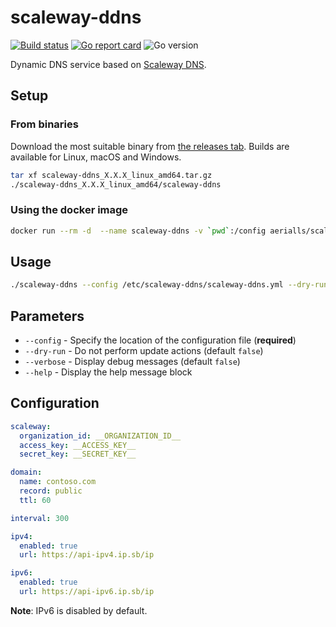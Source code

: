 # scaleway-ddns

[![Build status](https://github.com/aerialls/scaleway-ddns/workflows/Test/badge.svg)](https://github.com/aerialls/scaleway-ddns/actions?query=workflow%3ATest)
[![Go report card](https://goreportcard.com/badge/github.com/aerialls/scaleway-ddns)](https://goreportcard.com/report/github.com/aerialls/scaleway-ddns)
![Go version](https://img.shields.io/github/go-mod/go-version/aerialls/scaleway-ddns)

Dynamic DNS service based on [Scaleway DNS](https://console.scaleway.com/domains/external).

## Setup

### From binaries

Download the most suitable binary from [the releases tab](https://github.com/aerialls/scaleway-ddns/releases). Builds are available for Linux, macOS and Windows.

```bash
tar xf scaleway-ddns_X.X.X_linux_amd64.tar.gz
./scaleway-ddns_X.X.X_linux_amd64/scaleway-ddns
```

### Using the docker image

```bash
docker run --rm -d  --name scaleway-ddns -v `pwd`:/config aerialls/scaleway-ddns:latest --config /config/scaleway-ddns.yml
```

## Usage

```bash
./scaleway-ddns --config /etc/scaleway-ddns/scaleway-ddns.yml --dry-run --verbose
```

## Parameters

* `--config` - Specify the location of the configuration file (**required**)
* `--dry-run` - Do not perform update actions (default `false`)
* `--verbose` - Display debug messages (default `false`)
* `--help` - Display the help message block

## Configuration

```yaml
scaleway:
  organization_id: __ORGANIZATION_ID__
  access_key: __ACCESS_KEY__
  secret_key: __SECRET_KEY__

domain:
  name: contoso.com
  record: public
  ttl: 60

interval: 300

ipv4:
  enabled: true
  url: https://api-ipv4.ip.sb/ip

ipv6:
  enabled: true
  url: https://api-ipv6.ip.sb/ip
```

**Note**: IPv6 is disabled by default.

